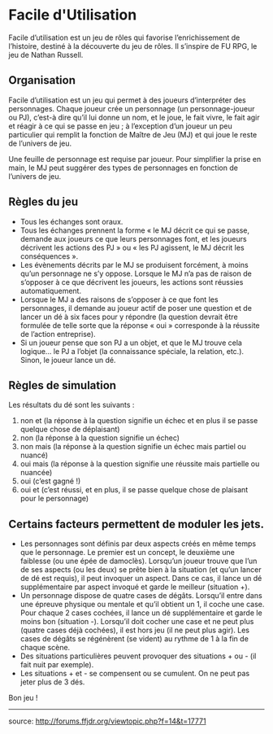 # Facile d'Utilisation

Facile d’utilisation est un jeu de rôles qui favorise l’enrichissement de l’histoire, destiné à la découverte du jeu de rôles. Il s’inspire de FU RPG, le jeu de Nathan Russell.

## Organisation

Facile d’utilisation est un jeu qui permet à des joueurs d’interpréter des personnages. Chaque joueur crée un personnage (un personnage-joueur ou PJ), c’est-à dire qu’il lui donne un nom, et le joue, le fait vivre, le fait agir et réagir à ce qui se passe en jeu ; à l’exception d’un joueur un peu particulier qui remplit la fonction de Maître de Jeu (MJ) et qui joue le reste de l’univers de jeu.

Une feuille de personnage est requise par joueur. Pour simplifier la prise en main, le MJ peut suggérer des types de personnages en fonction de l’univers de jeu.

## Règles du jeu

* Tous les échanges sont oraux.
* Tous les échanges prennent la forme « le MJ décrit ce qui se passe, demande aux joueurs ce que leurs personnages font, et les joueurs décrivent les actions des PJ » ou « les PJ agissent, le MJ décrit les conséquences ».
* Les évènements décrits par le MJ se produisent forcément, à moins qu’un personnage ne s’y oppose. Lorsque le MJ n’a pas de raison de s’opposer à ce que décrivent les joueurs, les actions sont réussies automatiquement.
* Lorsque le MJ a des raisons de s’opposer à ce que font les personnages, il demande au joueur actif de poser une question et de lancer un dé à six faces pour y répondre (la question devrait être formulée de telle sorte que la réponse « oui » corresponde à la réussite de l’action entreprise).
* Si un joueur pense que son PJ a un objet, et que le MJ trouve cela logique… le PJ a l’objet (la connaissance spéciale, la relation, etc.). Sinon, le joueur lance un dé.

## Règles de simulation

Les résultats du dé sont les suivants :

1. non et (la réponse à la question signifie un échec et en plus il se passe quelque chose de déplaisant)
2. non (la réponse à la question signifie un échec)
3. non mais (la réponse à la question signifie un échec mais partiel ou nuancé)
4. oui mais (la réponse à la question signifie une réussite mais partielle ou nuancée)
5. oui (c’est gagné !)
6. oui et (c’est réussi, et en plus, il se passe quelque chose de plaisant pour le personnage)

## Certains facteurs permettent de moduler les jets.

* Les personnages sont définis par deux aspects créés en même temps que le personnage. Le premier est un concept, le deuxième une faiblesse (ou une épée de damoclès). Lorsqu’un joueur trouve que l’un de ses aspects (ou les deux) se prête bien à la situation (et qu’un lancer de dé est requis), il peut invoquer un aspect. Dans ce cas, il lance un dé supplémentaire par aspect invoqué et garde le meilleur (situation +).
* Un personnage dispose de quatre cases de dégâts. Lorsqu’il entre dans une épreuve physique ou mentale et qu’il obtient un 1, il coche une case. Pour chaque 2 cases cochées, il lance un dé supplémentaire et garde le moins bon (situation -). Lorsqu’il doit cocher une case et ne peut plus (quatre cases déjà cochées), il est hors jeu (il ne peut plus agir). Les cases de dégâts se régénèrent (se vident) au rythme de 1 à la fin de chaque scène.
* Des situations particulières peuvent provoquer des situations + ou - (il fait nuit par exemple).
* Les situations + et - se compensent ou se cumulent. On ne peut pas jeter plus de 3 dés.

Bon jeu !

----

source: http://forums.ffjdr.org/viewtopic.php?f=14&t=17771

